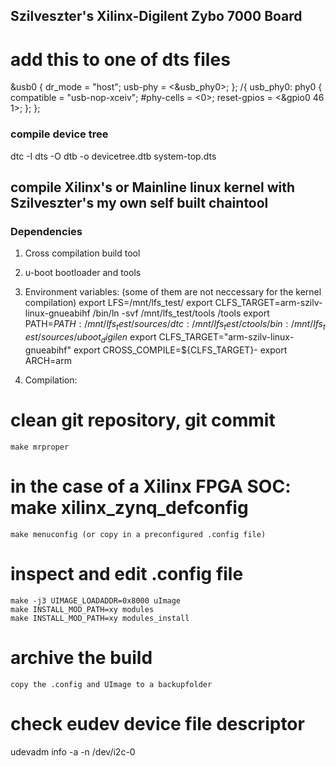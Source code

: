 
## Szilveszter's Xilinx-Digilent Zybo 7000 Board
# add this to one of dts files
&usb0 {
	dr_mode = "host";
	usb-phy = <&usb_phy0>;
};
/{
	usb_phy0: phy0 {
		compatible = "usb-nop-xceiv";
		#phy-cells = <0>;
		reset-gpios = <&gpio0 46 1>;
	};
};
### compile device tree
dtc -I dts -O dtb -o devicetree.dtb system-top.dts


## compile Xilinx's or Mainline linux kernel with Szilveszter's my own self built chaintool
### Dependencies
1. Cross compilation build tool

2. u-boot bootloader and tools

3. Environment variables: (some of them are not neccessary for the kernel compilation)
	export LFS=/mnt/lfs_test/
	export CLFS_TARGET=arm-szilv-linux-gnueabihf
	/bin/ln -svf /mnt/lfs_test/tools /tools
	export PATH=$PATH:/mnt/lfs_test/sources/dtc:/mnt/lfs_test/ctools/bin:/mnt/lfs_test/sources/uboot_digilen$
	export CLFS_TARGET="arm-szilv-linux-gnueabihf"
	export CROSS_COMPILE=${CLFS_TARGET}-
	export ARCH=arm

4. Compilation:
# clean git repository, git commit
	make mrproper
# in the case of a Xilinx FPGA SOC: make xilinx_zynq_defconfig
	make menuconfig (or copy in a preconfigured .config file)
# inspect and edit .config file
	make -j3 UIMAGE_LOADADDR=0x8000 uImage
	make INSTALL_MOD_PATH=xy modules
	make INSTALL_MOD_PATH=xy modules_install

# archive the build
	copy the .config and UImage to a backupfolder
	


# check eudev device file descriptor
udevadm info -a -n /dev/i2c-0